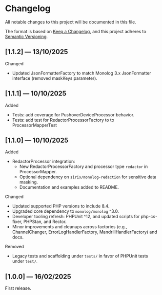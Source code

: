 # Changelog

All notable changes to this project will be documented in this file.

The format is based on [Keep a Changelog](https://keepachangelog.com/en/1.0.0/),
and this project adheres to [Semantic Versioning](https://semver.org/spec/v2.0.0.html).

## [1.1.2] — 13/10/2025

Changed
- Updated JsonFormatterFactory to match Monolog 3.x JsonFormatter interface (removed maskKeys parameter).

## [1.1.1] — 10/10/2025

Added
- Tests: add coverage for PushoverDeviceProcessor behavior.
- Tests: add test for RedactorProcessorFactory to to ProcessorMapperTest


## [1.1.0] — 10/10/2025

Added
- RedactorProcessor integration:
  - New RedactorProcessorFactory and processor type `redactor` in ProcessorMapper.
  - Optional dependency on `sirix/monolog-redaction` for sensitive data masking.
  - Documentation and examples added to README.

Changed
- Updated supported PHP versions to include 8.4.
- Upgraded core dependency to `monolog/monolog` ^3.0.
- Developer tooling refresh: PHPUnit ^12, and updated scripts for php-cs-fixer, PHPStan, and Rector.
- Minor improvements and cleanups across factories (e.g., ChannelChanger, ErrorLogHandlerFactory, MandrillHandlerFactory) and docs.

Removed
- Legacy tests and scaffolding under `tests/` in favor of PHPUnit tests under `test/`.


## [1.0.0] — 16/02/2025

First release.

